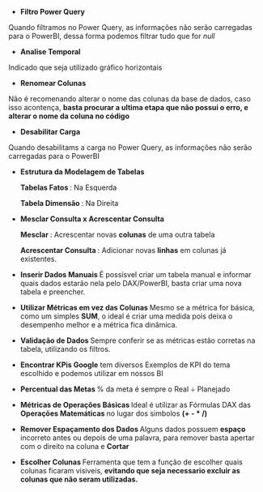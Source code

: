 * <b> Filtro Power Query </b>

Quando filtramos no Power Query, as informações não serão carregadas para o PowerBI, dessa forma podemos filtrar tudo que for <i> null </i>
  
* <b> Analise Temporal </b>
  
Indicado que seja utilizado gráfico horizontais
  
* <b> Renomear Colunas </b>

Não é recomenando alterar o nome das colunas da base de dados, caso isso acontença, <b> basta procurar a ultima etapa que não possui o erro, e alterar o nome da coluna no código </b>

* <b> Desabilitar Carga </b>
  
Quando desabilitams a carga no Power Query, as informações não serão carregadas para o PowerBI
  
* <b> Estrutura da Modelagem de Tabelas </b>

  <b> Tabelas Fatos </b>: Na Esquerda
  
  <b> Tabela Dimensão </b>: Na Direita

* <b> Mesclar Consulta x Acrescentar Consulta </b>

  <b> Mesclar </b>: Acrescentar novas <b>colunas</b> de uma outra tabela
  
  <b> Acrescentar Consulta </b>: Adicionar novas <b>linhas</b> em colunas já existentes.

* <b> Inserir Dados Manuais </b>
É possísvel criar um tabela manual e informar quais dados estarão nela pelo DAX/PowerBI, basta criar uma nova tabela e preencher.

* <b> Utilizar Métricas em vez das Colunas </b>
Mesmo se a métrica for básica, como um simples <b>SUM</b>, o ideal é criar uma medida pois deixa o desempenho melhor e a métrica fica dinâmica.

* <b> Validação de Dados </b>
Sempre conferir se as métricas estão corretas na tabela, utilizando os filtros.

* <b> Encontrar KPis </b>
<b>Google</b> tem diversos Exemplos de KPI do tema escolhido e podemos utilizar em nossos BI

* <b> Percentual das Metas </b>
% da meta é sempre o Real ÷ Planejado

* <b> Métricas de Operações Básicas </b>
Ideal é utilizar as Fórmulas DAX das <b> Operações Matemáticas </b> no lugar dos simbolos <b>(+ - * /)</b>

* <b> Remover Espaçamento dos Dados </b>
Alguns dados possuem <b>espaço</b> incorreto antes ou depois de uma palavra, para remover basta apertar com o direito na coluna e <b>Cortar</b>

* <b> Escolher Colunas </b>
Ferramenta que tem a função de escolher quais colunas ficaram visiveis, <b>evitando que seja necessario excluir as colunas que não seram utilizadas.</b>
